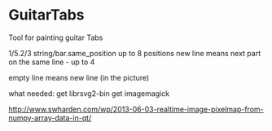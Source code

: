 # GuitarTabs
Tool for painting guitar Tabs

1/5.2/3 string/bar.same_position up to 8 positions
new line means next part on the same line - up to 4

empty line means new line (in the picture) 

what needed:
get librsvg2-bin
get imagemagick

http://www.swharden.com/wp/2013-06-03-realtime-image-pixelmap-from-numpy-array-data-in-qt/